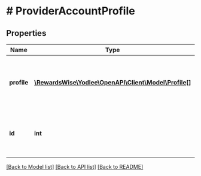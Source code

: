# # ProviderAccountProfile

## Properties

Name | Type | Description | Notes
------------ | ------------- | ------------- | -------------
**profile** | [**\RewardsWise\Yodlee\OpenAPI\Client\Model\Profile[]**](Profile.md) | PII related data like address, name, phoneNumber, identifier and email.&lt;br&gt;&lt;br&gt;&lt;b&gt;Endpoints&lt;/b&gt;:&lt;ul&gt;&lt;li&gt;GET providerAccounts/profile&lt;/li&gt;&lt;/ul&gt; | [optional] [readonly]
**id** | **int** | Unique identifier for profile&lt;br&gt;&lt;br&gt;&lt;b&gt;Endpoints&lt;/b&gt;:&lt;ul&gt;&lt;li&gt;GET providerAccounts/profile&lt;/li&gt;&lt;/ul&gt; | [optional] [readonly]

[[Back to Model list]](../../README.md#models) [[Back to API list]](../../README.md#endpoints) [[Back to README]](../../README.md)

